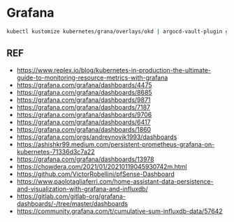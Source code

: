 # Grafana

```bash
kubectl kustomize kubernetes/grana/overlays/okd | argocd-vault-plugin generate - | kubectl apply -f -
```

## REF

- <https://www.replex.io/blog/kubernetes-in-production-the-ultimate-guide-to-monitoring-resource-metrics-with-grafana>
- <https://grafana.com/grafana/dashboards/4475>
- <https://grafana.com/grafana/dashboards/8685>
- <https://grafana.com/grafana/dashboards/9871>
- <https://grafana.com/grafana/dashboards/7187>
- <https://grafana.com/grafana/dashboards/9706>
- <https://grafana.com/grafana/dashboards/6417>
- <https://grafana.com/grafana/dashboards/1860>
- <https://grafana.com/orgs/andreynovik1993/dashboards>
- <https://ashishkr99.medium.com/persistent-prometheus-grafana-on-kubernetes-71336d3c7a22>
- <https://grafana.com/grafana/dashboards/13978>
- <https://chowdera.com/2021/01/20210119045930742m.html>
- <https://github.com/VictorRobellini/pfSense-Dashboard>
- <https://www.paolotagliaferri.com/home-assistant-data-persistence-and-visualization-with-grafana-and-influxdb/>
- <https://gitlab.com/gitlab-org/grafana-dashboards/-/tree/master/dashboards>
- <https://community.grafana.com/t/cumulative-sum-influxdb-data/57642>
